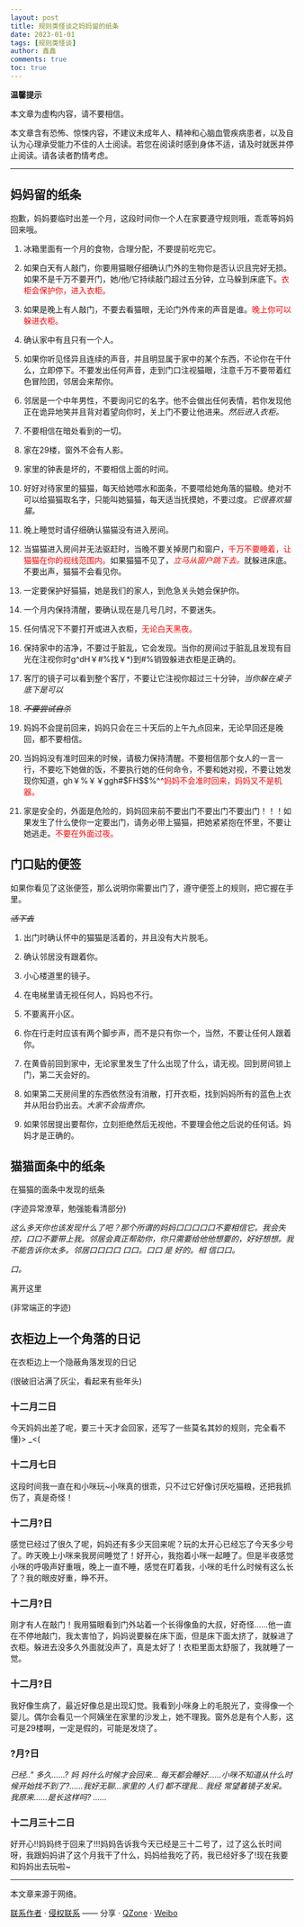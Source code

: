 ```yaml
---
layout: post
title: 规则类怪谈之妈妈留的纸条
date: 2023-01-01
tags: [规则类怪谈]
author: 鑫鑫
comments: true
toc: true
---
```


**温馨提示**

本文章为虚构内容，请不要相信。

本文章含有恐怖、惊悚内容，不建议未成年人、精神和心脑血管疾病患者，以及自认为心理承受能力不佳的人士阅读。若您在阅读时感到身体不适，请及时就医并停止阅读。请各读者酌情考虑。

<!-- more -->

---

## 妈妈留的纸条

抱歉，妈妈要临时出差一个月，这段时间你一个人在家要遵守规则哦，乖乖等妈妈回来哦。

1. 冰箱里面有一个月的食物，合理分配，不要提前吃完它。

2. 如果白天有人敲门，你要用猫眼仔细确认门外的生物你是否认识且完好无损。如果不是千万不要开门，她/他/它持续敲门超过五分钟，立马躲到床底下。<font color="red">衣柜会保护你，进入衣柜。</font>

3. 如果是晚上有人敲门，不要去看猫眼，无论门外传来的声音是谁。<font color="red">晚上你可以躲进衣柜。</font>

4. 确认家中有且只有一个人。

5. 如果你听见怪异且连续的声音，并且明显属于家中的某个东西，不论你在干什么，立即停下。不要发出任何声音，走到门口注视猫眼，注意千万不要带着红色冒险团，邻居会来帮你。

6. 邻居是一个中年男性，不要询问它的名字。他不会做出任何表情，若你发现他正在诡异地笑并且背对着望向你时，关上门不要让他进来。*然后进入衣柜。*

7. 不要相信在暗处看到的一切。

8. 家在29楼，窗外不会有人影。

9. 家里的钟表是坏的，不要相信上面的时间。

10. 好好对待家里的猫猫，每天给她喂水和面条，不要喂给她角落的猫粮。绝对不可以给猫猫取名字，只能叫她猫猫，每天适当抚摸她，不要过度。*它很喜欢猫猫。*

11. 晚上睡觉时请仔细确认猫猫没有进入房间。

12. 当猫猫进入房间并无法驱赶时，当晚不要关掉房门和窗户，<font color="red">千万不要睡着，让猫猫在你的视线范围内。</font>如果猫猫不见了，<i><font color="red">立马从窗户跳下去。</font></i>就躲进床底。不要出声，猫猫不会看见你。

13. 一定要保护好猫猫，她是我们的家人，到危急关头她会保护你。

14. 一个月内保持清醒，要确认现在是几号几时，不要迷失。

15. 任何情况下不要打开或进入衣柜，<font color="red">无论白天黑夜。</font>

16. 保持家中的洁净，不要过于脏乱，它会发现。当你的房间过于脏乱且发现有目光在注视你时g^dH￥#%找￥\*)到#%销毁躲进衣柜是正确的。

17. 客厅的镜子可以看到整个客厅，不要让它注视你超过三十分钟，*当你躲在桌子底下是可以*

18. ~~*不要尝试自杀*~~

19. 妈妈不会提前回来，妈妈只会在三十天后的上午九点回来，无论早回还是晚回，都不要相信。

20. 当妈妈没有准时回来的时候，请极力保持清醒。不要相信那个女人的一言一行，不要吃下她做的饭，不要执行她的任何命令，不要和她对视，不要让她发现你知道，gh￥%￥￥ggh#\$FH\$\$%^^<font color="red">妈妈不会准时回来，妈妈又不是机器。</font>

21. 家是安全的，外面是危险的，妈妈回来前不要出门不要出门不要出门！！！如果发生了什么使你一定要出门，请务必带上猫猫，把她紧紧抱在怀里，不要让她逃走。<font color="red">不要在外面过夜。</font>

## 门口贴的便签

如果你看见了这张便签，那么说明你需要出门了，遵守便签上的规则，把它握在手里。

~~*活下去*~~

1. 出门时确认怀中的猫猫是活着的，并且没有大片脱毛。

2. 确认邻居没有跟着你。

3. 小心楼道里的镜子。

4. 在电梯里请无视任何人，妈妈也不行。

5. 不要离开小区。

6. 你在行走时应该有两个脚步声，而不是只有你一个，当然，不要让任何人跟着你。

7. 在黄昏前回到家中，无论家里发生了什么出现了什么，请无视。回到房间锁上门，第二天会好的。

8. 如果第二天房间里的东西依然没有消散，打开衣柜，找到妈妈所有的蓝色上衣并从阳台扔出去。*大家不会指责你。*

9. 如果邻居提出要帮你，立刻拒绝然后无视他，不要理会他之后说的任何话。妈妈才是正确的。

## 猫猫面条中的纸条

在猫猫的面条中发现的纸条

(字迹异常潦草，勉强能看清部分)

*这么多天你也该发现什么了吧？那个所谓的妈妈口口口口口不要相信它。我会失控，口口不要带上我。邻居会真正帮助你，你只需要给他他想要的，好好想想。我不能告诉你太多。邻居口口口口 口口。口口 是 好的。相 信口口。*

*口。*

离开这里

(非常端正的字迹)

## 衣柜边上一个角落的日记

在衣柜边上一个隐蔽角落发现的日记

(很破旧沾满了灰尘，看起来有些年头)

### 十二月二日

今天妈妈出差了呢，要三十天才会回家，还写了一些莫名其妙的规则，完全看不懂\)> \_<\(

### 十二月七日

这段时间我一直在和小咪玩\~小咪真的很乖，只不过它好像讨厌吃猫粮，还把我抓伤了，真是奇怪！

### 十二月?日

感觉已经过了很久了呢，妈妈还有多少天回来呢？玩的太开心已经忘了今天多少号了。昨天晚上小咪来我房间睡觉了！好开心，我抱着小咪一起睡了。但是半夜感觉小咪的呼吸声好重哦，晚上一直不睡，感觉在盯着我，小咪的毛什么时候有这么长了？我的眼皮好重，睁不开。

### 十二月?日

刚才有人在敲门！我用猫眼看到门外站着一个长得像鱼的大叔，好奇怪……他一直在不停地敲门，我太害怕了，妈妈说要躲在床下面，但是床下面太挤了，就躲进了衣柜。躲进去没多久外面就没声了，真是太好了！衣柜里面太舒服了，我就睡了一觉。

### 十二月?日

我好像生病了，最近好像总是出现幻觉。我看到小咪身上的毛脱光了，变得像一个婴儿。偶尔会看见一个阿姨坐在家里的沙发上，她不理我。窗外总是有个人影，这可是29楼啊，一定是假的，可能是发烧了。

### ?月?日

*已经.." 多久……? 妈 妈什么时候才会回来… 每天都会睡好……小咪不知道从什么时候开始找不到了?……我好无聊…家里的 人们 都不理我… 我经 常望着镜子发呆。我原来……是长这样吗? ……*

### 十二月三十二日

好开心!!妈妈终于回来了!!!妈妈告诉我今天已经是三十二号了，过了这么长时间呀，我跟妈妈讲了这个月我干了什么，妈妈给我吃了药，我已经好多了!现在我要和妈妈出去玩啦\~

---

本文章来源于网络。

[联系作者](mailto:blog@xinxin2021.tk) · [侵权联系](mailto:tort@xinxin2021.tk) —— 分享 · [QZone](/goto?link=http://sns.qzone.qq.com/cgi-bin/qzshare/cgi_qzshare_onekey?url=https%3A%2F%2Fblog.xinxin2021.tk%2Fguizeleiguaitan_mum%2F&title=%E8%A7%84%E5%88%99%E7%B1%BB%E6%80%AA%E8%B0%88%E4%B9%8B%E5%A6%88%E5%A6%88%E7%95%99%E7%9A%84%E7%BA%B8%E6%9D%A1&site=%E9%91%AB%E5%8D%9A%E5%AE%A2) · [Weibo](/goto?link=https://service.weibo.com/share/share.php?url=https%3A%2F%2Fblog.xinxin2021.tk%2Fguizeleiguaitan_mum%2F&count=1&title=%E8%A7%84%E5%88%99%E7%B1%BB%E6%80%AA%E8%B0%88%E4%B9%8B%E5%A6%88%E5%A6%88%E7%95%99%E7%9A%84%E7%BA%B8%E6%9D%A1&language=zh_cn)
